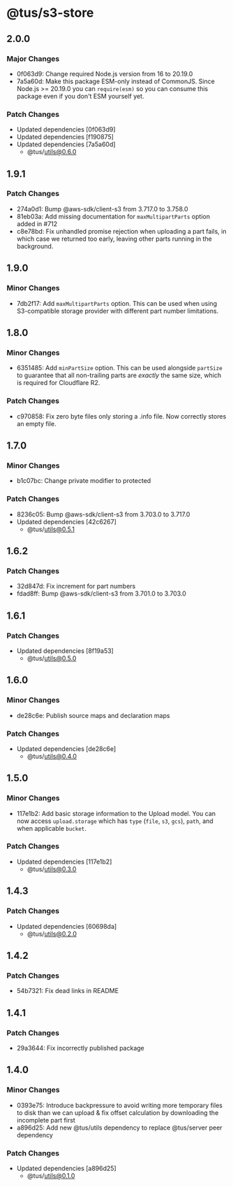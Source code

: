 # @tus/s3-store

## 2.0.0

### Major Changes

- 0f063d9: Change required Node.js version from 16 to 20.19.0
- 7a5a60d: Make this package ESM-only instead of CommonJS. Since Node.js >= 20.19.0 you can `require(esm)` so you can consume this package even if you don't ESM yourself yet.

### Patch Changes

- Updated dependencies [0f063d9]
- Updated dependencies [f190875]
- Updated dependencies [7a5a60d]
  - @tus/utils@0.6.0

## 1.9.1

### Patch Changes

- 274a0d1: Bump @aws-sdk/client-s3 from 3.717.0 to 3.758.0
- 81eb03a: Add missing documentation for `maxMultipartParts` option added in #712
- c8e78bd: Fix unhandled promise rejection when uploading a part fails, in which case we returned too early, leaving other parts running in the background.

## 1.9.0

### Minor Changes

- 7db2f17: Add `maxMultipartParts` option. This can be used when using S3-compatible storage provider with different part number limitations.

## 1.8.0

### Minor Changes

- 6351485: Add `minPartSize` option. This can be used alongside `partSize` to guarantee that all non-trailing parts are _exactly_ the same size, which is required for Cloudflare R2.

### Patch Changes

- c970858: Fix zero byte files only storing a .info file. Now correctly stores an empty file.

## 1.7.0

### Minor Changes

- b1c07bc: Change private modifier to protected

### Patch Changes

- 8236c05: Bump @aws-sdk/client-s3 from 3.703.0 to 3.717.0
- Updated dependencies [42c6267]
  - @tus/utils@0.5.1

## 1.6.2

### Patch Changes

- 32d847d: Fix increment for part numbers
- fdad8ff: Bump @aws-sdk/client-s3 from 3.701.0 to 3.703.0

## 1.6.1

### Patch Changes

- Updated dependencies [8f19a53]
  - @tus/utils@0.5.0

## 1.6.0

### Minor Changes

- de28c6e: Publish source maps and declaration maps

### Patch Changes

- Updated dependencies [de28c6e]
  - @tus/utils@0.4.0

## 1.5.0

### Minor Changes

- 117e1b2: Add basic storage information to the Upload model. You can now access
  `upload.storage` which has `type` (`file`, `s3`, `gcs`), `path`, and when applicable
  `bucket`.

### Patch Changes

- Updated dependencies [117e1b2]
  - @tus/utils@0.3.0

## 1.4.3

### Patch Changes

- Updated dependencies [60698da]
  - @tus/utils@0.2.0

## 1.4.2

### Patch Changes

- 54b7321: Fix dead links in README

## 1.4.1

### Patch Changes

- 29a3644: Fix incorrectly published package

## 1.4.0

### Minor Changes

- 0393e75: Introduce backpressure to avoid writing more temporary files to disk than we
  can upload & fix offset calculation by downloading the incomplete part first
- a896d25: Add new @tus/utils dependency to replace @tus/server peer dependency

### Patch Changes

- Updated dependencies [a896d25]
  - @tus/utils@0.1.0
